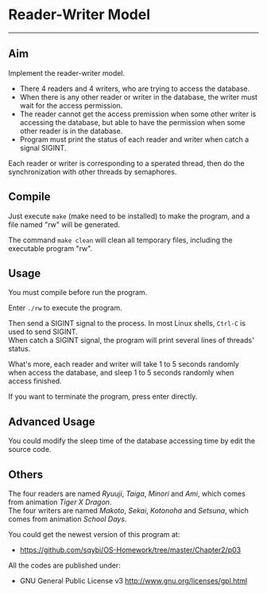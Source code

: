 # Reader-Writer Model #

---

## Aim ##
Implement the reader-writer model.

- There 4 readers and 4 writers, who are trying to access the database.
- When there is any other reader or writer in the database, the writer must
  wait for the access permission.
- The reader cannot get the access premission when some other writer is
  accessing the database, but able to have the permission when some other
  reader is in the database.
- Program must print the status of each reader and writer when catch a signal SIGINT.

Each reader or writer is corresponding to a sperated thread, then do the synchronization with other threads by semaphores.

## Compile ##
Just execute `make` (make need to be installed) to make the program, and a file named "rw" will be generated.

The command `make clean` will clean all temporary files, including the executable program "rw".

## Usage ##
You must compile before run the program.

Enter `./rw` to execute the program.

Then send a SIGINT signal to the process. In most Linux shells, `Ctrl-C` is used to send SIGINT.  
When catch a SIGINT signal, the program will print several lines of threads' status.

What's more, each reader and writer will take 1 to 5 seconds randomly when access the database, and sleep 1 to 5 seconds randomly when access finished.

If you want to terminate the program, press enter directly.

## Advanced Usage ##
You could modify the sleep time of the database accessing time by edit the source code.

## Others ##
The four readers are named *Ryuuji*, *Taiga*, *Minori* and *Ami*, which comes from animation *Tiger X Dragon*.  
The four writers are named *Makoto*, *Sekai*, *Kotonoha* and *Setsuna*, which comes from animation *School Days*.

You could get the newest version of this program at:

- https://github.com/sqybi/OS-Homework/tree/master/Chapter2/p03

All the codes are published under:

- GNU General Public License v3
  http://www.gnu.org/licenses/gpl.html
